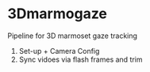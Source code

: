 # 3Dmarmogaze

Pipeline for 3D marmoset gaze tracking
1. Set-up + Camera Config
2. Sync vidoes via flash frames and trim

